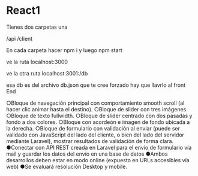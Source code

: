 # React1


Tienes dos carpetas una 

/api
/client

En cada carpeta hacer npm i
y luego npm start

ve la ruta 
localhost:3000

ve la otra ruta 
localhost:3001:/db

esa db es del archivo db.json que te cree forzado hay que llavrlo al front End


○Bloque de navegación principal con comportamiento smooth scroll (al hacer clic
animar hasta el destino).
○Bloque de slider con tres imágenes.
○Bloque de texto fullwidth.
○Bloque de slider centrado con dos pasadas y fondo a dos colores.
○Bloque con acordeón e imagen de fondo ubicada a la derecha.
○Bloque de formulario con validación al enviar (puede ser validado con JavaScript del
lado del cliente, o bien del lado del servidor mediante Laravel), mostrar resultados
de validación de forma clara.
●Conectar con API REST creada en Laravel para el envío de formulario vía mail y guardar los
datos del envío en una base de datos
●Ambos desarrollos deben estar en modo online (expuesto en URLs accesibles vía web)
●Se evaluará resolución Desktop y mobile.
